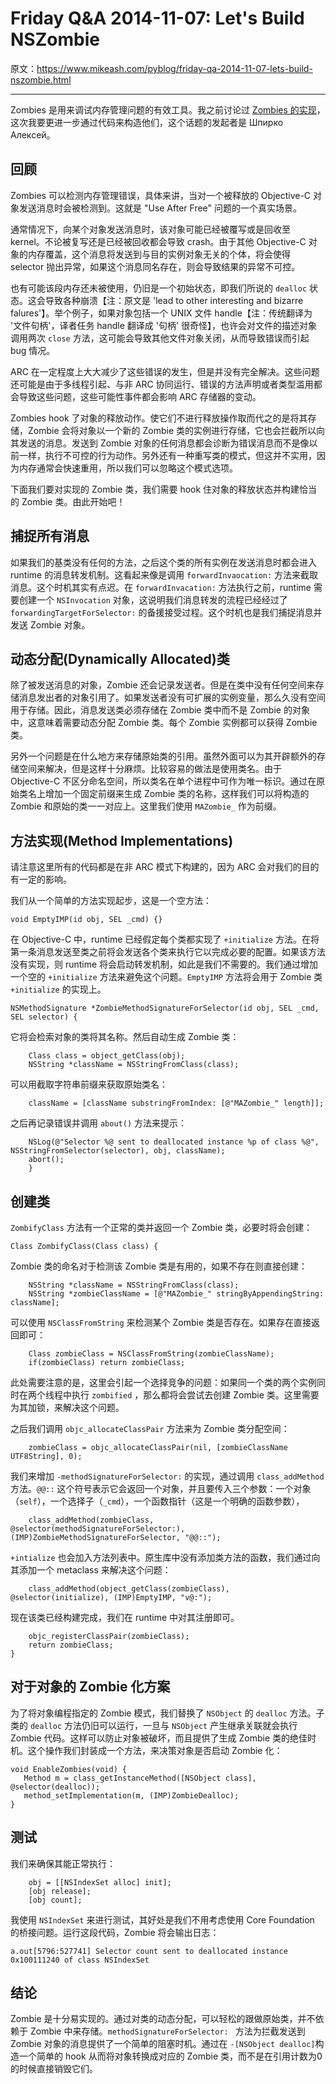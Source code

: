 # Friday Q&A 2014-11-07: Let's Build NSZombie

原文：https://www.mikeash.com/pyblog/friday-qa-2014-11-07-lets-build-nszombie.html

---

Zombies 是用来调试内存管理问题的有效工具。我之前讨论过 [Zombies 的实现](https://www.mikeash.com/pyblog/friday-qa-2011-05-20-the-inner-life-of-zombies.html)，这次我要更进一步通过代码来构造他们，这个话题的发起者是 Шпирко Алексей。

## 回顾

Zombies 可以检测内存管理错误，具体来讲，当对一个被释放的 Objective-C 对象发送消息时会被检测到。这就是 "Use After Free" 问题的一个真实场景。

通常情况下，向某个对象发送消息时，该对象可能已经被覆写或是回收至 kernel。不论被复写还是已经被回收都会导致 crash。由于其他 Objective-C 对象的内存覆盖，这个消息将发送到与目的实例对象无关的个体，将会使得 selector 抛出异常，如果这个消息同名存在，则会导致结果的异常不可控。

也有可能该段内存还未被使用，仍旧是一个初始状态，即我们所说的 `dealloc` 状态。这会导致各种崩溃【注：原文是 'lead to other interesting and bizarre falures'】。举个例子，如果对象包括一个 UNIX 文件 handle【注：传统翻译为 '文件句柄'，译者任务 handle 翻译成 '句柄' 很奇怪】，也许会对文件的描述对象调用两次 `close` 方法，这可能会导致其他文件对象关闭，从而导致错误而引起 bug 情况。

ARC 在一定程度上大大减少了这些错误的发生，但是并没有完全解决。这些问题还可能是由于多线程引起、与非 ARC 协同运行、错误的方法声明或者类型滥用都会导致这些问题，这些可能性事件都会影响 ARC 存储器的变动。

Zombies hook 了对象的释放动作。使它们不进行释放操作取而代之的是将其存储，Zombie 会将对象以一个新的 Zombie 类的实例进行存储，它也会拦截所以向其发送的消息。发送到 Zombie 对象的任何消息都会诊断为错误消息而不是像以前一样，执行不可控的行为动作。另外还有一种重写类的模式，但这并不实用，因为内存通常会快速重用，所以我们可以忽略这个模式选项。

下面我们要对实现的 Zombie 类，我们需要 hook  住对象的释放状态并构建恰当的 Zombie 类。由此开始吧！

## 捕捉所有消息

如果我们的基类没有任何的方法，之后这个类的所有实例在发送消息时都会进入 runtime 的消息转发机制。这看起来像是调用 `forwardInvaocation:` 方法来截取消息。这个时机其实有点迟。在 `forwardInvacation:` 方法执行之前，runtime 需要创建一个 `NSInvocation` 对象，这说明我们消息转发的流程已经经过了 `forwardingTargetForSelector:` 的备援接受过程。这个时机也是我们捕捉消息并发送 Zombie 对象。

## 动态分配(Dynamically Allocated)类

除了被发送消息的对象，Zombie 还会记录发送者。但是在类中没有任何空间来存储消息发出者的对象引用了。如果发送者没有可扩展的实例变量，那么久没有空间用于存储。因此，消息发送类必须存储在 Zombie 类中而不是 Zombie  的对象中，这意味着需要动态分配 Zombie 类。每个 Zombie 实例都可以获得 Zombie 类。

另外一个问题是在什么地方来存储原始类的引用。虽然外面可以为其开辟额外的存储空间来解决，但是这样十分麻烦。比较容易的做法是使用类名。由于 Objective-C 不区分命名空间，所以类名在单个进程中可作为唯一标识。通过在原始类名上增加一个固定前缀来生成 Zombie 类的名称，这样我们可以将构造的 Zombie 和原始的类一一对应上。这里我们使用 `MAZombie_` 作为前缀。

## 方法实现(Method Implementations)

请注意这里所有的代码都是在非 ARC 模式下构建的，因为 ARC 会对我们的目的有一定的影响。

我们从一个简单的方法实现起步，这是一个空方法：

```ObjC
void EmptyIMP(id obj, SEL _cmd) {}
```

在 Objective-C 中，runtime 已经假定每个类都实现了 `+initialize` 方法。在将第一条消息发送至类之前将会发送各个类来执行它以完成必要的配置。如果该方法没有实现，则 runtime 将会启动转发机制，如此是我们不需要的。我们通过增加一个空的 `+initialize` 方法来避免这个问题。`EmptyIMP` 方法将会用于 Zombie 类 `+initialize` 的实现上。

```ObjC
NSMethodSignature *ZombieMethodSignatureForSelector(id obj, SEL _cmd, SEL selector) {
```

它将会检索对象的类将其名称。然后自动生成 Zombie 类：

```ObjC
	Class class = object_getClass(obj);
	NSString *className = NSStringFromClass(class);
```


可以用截取字符串前缀来获取原始类名：

```ObjC
	className = [className substringFromIndex: [@"MAZombie_" length]];
```

之后再记录错误并调用 `about()` 方法来提示：

```ObjC
	NSLog(@"Selector %@ sent to deallocated instance %p of class %@", NSStringFromSelector(selector), obj, className);
	abort();
    }
```

## 创建类

`ZombifyClass` 方法有一个正常的类并返回一个 Zombie 类，必要时将会创建：

```ObjC
Class ZombifyClass(Class class) {
```

Zombie 类的命名对于检测该 Zombie 类是有用的，如果不存在则直接创建：

```ObjC
	NSString *className = NSStringFromClass(class);
	NSString *zombieClassName = [@"MAZombie_" stringByAppendingString: className];
```

可以使用 `NSClassFromString` 来检测某个 Zombie 类是否存在。如果存在直接返回即可：

```ObjC
	Class zombieClass = NSClassFromString(zombieClassName);
	if(zombieClass) return zombieClass;
```

此处需要注意的是，这里会引起一个选择竞争的问题：如果同一个类的两个实例同时在两个线程中执行 `zombified` ，那么都将会尝试去创建 Zombie 类。这里需要为其加锁，来解决这个问题。

之后我们调用 `objc_allocateClassPair` 方法来为 Zombie 类分配空间：

```ObjC
	zombieClass = objc_allocateClassPair(nil, [zombieClassName UTF8String], 0);
```

我们来增加 `-methodSignatureForSelector:` 的实现，通过调用 `class_addMethod` 方法。`@@::` 这个符号表示它会返回一个对象，并且要传入三个参数：一个对象（`self`），一个选择子（`_cmd`），一个函数指针（这是一个明确的函数参数），

```ObjC
	class_addMethod(zombieClass, @selector(methodSignatureForSelector:), (IMP)ZombieMethodSignatureForSelector, "@@::");
```

 `+intialize` 也会加入方法列表中。原生库中没有添加类方法的函数，我们通过向其添加一个 metaclass 来解决这个问题：
 
```ObjC
	class_addMethod(object_getClass(zombieClass), @selector(initialize), (IMP)EmptyIMP, "v@:");
```

现在该类已经构建完成，我们在 runtime 中对其注册即可。

```ObjC
	objc_registerClassPair(zombieClass);
	return zombieClass;
}
```

## 对于对象的 Zombie 化方案

为了将对象编程指定的 Zombie 模式，我们替换了 `NSObject` 的 `dealloc` 方法。子类的 `dealloc` 方法仍旧可以运行，一旦与 `NSObject` 产生继承关联就会执行 Zombie 代码。这样可以防止对象被破坏，而且提供了生成 Zombie 类的绝佳时机。这个操作我们封装成一个方法，来决策对象是否启动 Zombie 化：

```ObjC
void EnableZombies(void) {
   Method m = class_getInstanceMethod([NSObject class], @selector(dealloc));
   method_setImplementation(m, (IMP)ZombieDealloc);
}
```

## 测试

我们来确保其能正常执行：

```ObjC
	obj = [[NSIndexSet alloc] init];
	[obj release];
	[obj count];
```

我使用 `NSIndexSet` 来进行测试，其好处是我们不用考虑使用 Core Foundation 的桥接问题。运行这段代码，Zombie 将会输出日志：

```ObjC
a.out[5796:527741] Selector count sent to deallocated instance 0x100111240 of class NSIndexSet
```

## 结论

Zombie 是十分易实现的。通过对类的动态分配，可以轻松的跟做原始类，并不依赖于 Zombie 中来存储。`methodSignatureForSelector: ` 方法为拦截发送到 Zombie 对象的消息提供了一个简单的阻塞时机。通过在 `-[NSObject dealloc]`构造一个简单的 hook 从而将对象转换成对应的 Zombie 类，而不是在引用计数为0的时候直接销毁它们。



